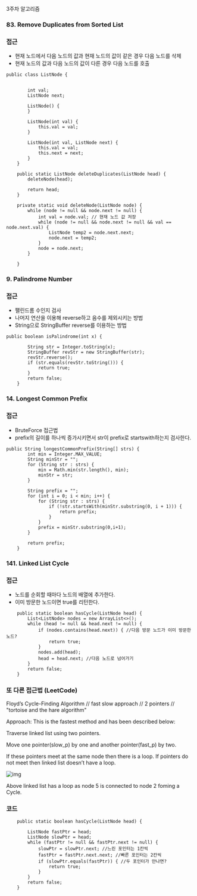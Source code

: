 3주차 알고리즘 

### 83. Remove Duplicates from Sorted List

### 접근

- 현재 노드에서 다음 노드의 값과 현재 노드의 값이 같은 경우 다음 노드를 삭제
- 현재 노드의 값과 다음 노드의 값이 다른 경우 다음 노드를 호출

```
public class ListNode {


        int val;
        ListNode next;

        ListNode() {
        }

        ListNode(int val) {
            this.val = val;
        }

        ListNode(int val, ListNode next) {
            this.val = val;
            this.next = next;
        }
    }

    public static ListNode deleteDuplicates(ListNode head) {
        deleteNode(head);

        return head;
    }

    private static void deleteNode(ListNode node) {
        while (node != null && node.next != null) {
            int val = node.val; // 현재 노드 값 저장
            while (node != null && node.next != null && val == node.next.val) {
                ListNode temp2 = node.next.next;
                node.next = temp2;
            }
            node = node.next;
        }

    }
```

### 9. Palindrome Number

### 접근
- 팰린드롬 수인지 검사
- 나머지 연산을 이용해 reverse하고 음수를 제외시키는 방법
- String으로 StringBuffer reverse를 이용하는 방법

```aidl
public boolean isPalindrome(int x) {

        String str = Integer.toString(x);
        StringBuffer revStr = new StringBuffer(str);
        revStr.reverse();
        if (str.equals(revStr.toString())) {
            return true;
        }
        return false;
    }
```


### 14. Longest Common Prefix

### 접근

- BruteForce 접근법
- prefix의 길이를 하나씩 증가시키면서 str이 prefix로 startswith하는지 검사한다.

```aidl
public String longestCommonPrefix(String[] strs) {
        int min = Integer.MAX_VALUE;
        String minStr = "";
        for (String str : strs) {
            min = Math.min(str.length(), min);
            minStr = str;
        }

        String prefix = "";
        for (int i = 0; i < min; i++) {
            for (String str : strs) {
                if (!str.startsWith(minStr.substring(0, i + 1))) {
                    return prefix;
                }
            }
            prefix = minStr.substring(0,i+1);
        }

        return prefix;
    }
```

### 141. Linked List Cycle

### 접근
- 노드를 순회할 때마다 노드의 배열에 추가한다.
- 이미 방문한 노드이면 true를 리턴한다.

```aidl
    public static boolean hasCycle(ListNode head) {
        List<ListNode> nodes = new ArrayList<>();
        while (head != null && head.next != null) {
            if (nodes.contains(head.next)) { //다음 방문 노드가 이미 방문한 노드?
                return true;
            }
            nodes.add(head);
            head = head.next; //다음 노드로 넘어가기
        }
        return false;
    }
```

### 또 다른 접근법 (LeetCode)

Floyd’s Cycle-Finding Algorithm // fast slow approach // 2 pointers // "tortoise and the hare algorithm"

Approach: This is the fastest method and has been described below:

Traverse linked list using two pointers.

Move one pointer(slow_p) by one and another pointer(fast_p) by two.

If these pointers meet at the same node then there is a loop. If pointers do not meet then linked list doesn’t have a loop.

![img](https://assets.leetcode.com/users/images/55a1e7fb-e28e-4a21-b7c5-43274d77e10a_1646699998.33529.png)

Above linked list has a loop as node 5 is connected to node 2 foming a Cycle.

### 코드

```aidl
    public static boolean hasCycle(ListNode head) {

        ListNode fastPtr = head;
        ListNode slowPtr = head;
        while (fastPtr != null && fastPtr.next != null) {
            slowPtr = slowPtr.next; //느린 포인터는 1칸씩
            fastPtr = fastPtr.next.next; //빠른 포인터는 2칸씩
            if (slowPtr.equals(fastPtr)) { //두 포인터가 만나면?
                return true;
            }
        }
        return false;
    }
```